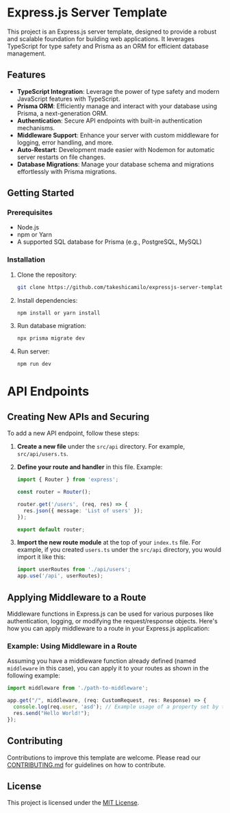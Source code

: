 # Express.js Server Template

This project is an Express.js server template, designed to provide a robust and scalable foundation for building web applications. It leverages TypeScript for type safety and Prisma as an ORM for efficient database management.

## Features

- **TypeScript Integration**: Leverage the power of type safety and modern JavaScript features with TypeScript.
- **Prisma ORM**: Efficiently manage and interact with your database using Prisma, a next-generation ORM.
- **Authentication**: Secure API endpoints with built-in authentication mechanisms.
- **Middleware Support**: Enhance your server with custom middleware for logging, error handling, and more.
- **Auto-Restart**: Development made easier with Nodemon for automatic server restarts on file changes.
- **Database Migrations**: Manage your database schema and migrations effortlessly with Prisma migrations.

## Getting Started

### Prerequisites

- Node.js
- npm or Yarn
- A supported SQL database for Prisma (e.g., PostgreSQL, MySQL)

### Installation

1. Clone the repository:
   ```bash
   git clone https://github.com/takeshicamilo/expressjs-server-template.git

2. Install dependencies:
   ```bash
   npm install or yarn install

3. Run database migration:
   ```bash
   npx prisma migrate dev

4. Run server:
   ```bash
   npm run dev

# API Endpoints

## Creating New APIs and Securing

To add a new API endpoint, follow these steps:

1. **Create a new file** under the `src/api` directory. For example, `src/api/users.ts`.

2. **Define your route and handler** in this file. Example:

   ```typescript
   import { Router } from 'express';

   const router = Router();

   router.get('/users', (req, res) => {
     res.json({ message: 'List of users' });
   });

   export default router;
   
3. **Import the new route module** at the top of your `index.ts` file. For example, if you created `users.ts` under the `src/api` directory, you would import it like this:

   ```typescript
   import userRoutes from './api/users';
   app.use('/api', userRoutes);

## Applying Middleware to a Route

Middleware functions in Express.js can be used for various purposes like authentication, logging, or modifying the request/response objects. Here's how you can apply middleware to a route in your Express.js application:

### Example: Using Middleware in a Route

Assuming you have a middleware function already defined (named `middleware` in this case), you can apply it to your routes as shown in the following example:

```typescript
import middleware from './path-to-middleware';

app.get("/", middleware, (req: CustomRequest, res: Response) => {
  console.log(req.user, 'asd'); // Example usage of a property set by the middleware
  res.send("Hello World!");
});
```

## Contributing

Contributions to improve this template are welcome. Please read our [CONTRIBUTING.md](CONTRIBUTING.md) for guidelines on how to contribute.

## License

This project is licensed under the [MIT License](LICENSE).


